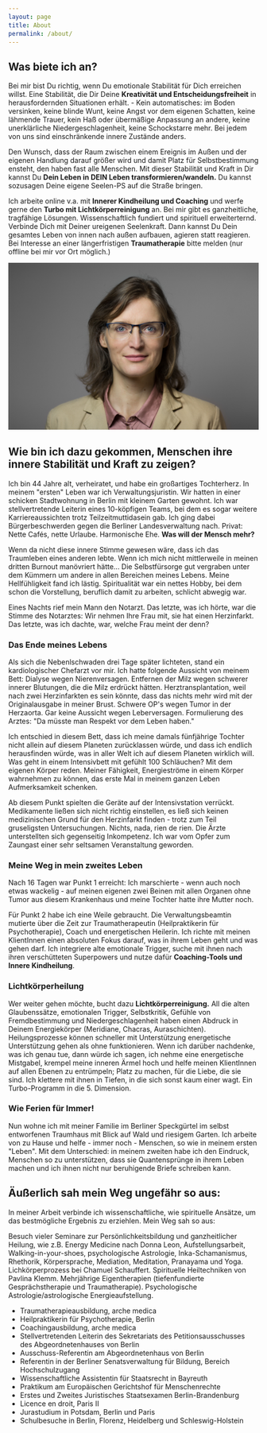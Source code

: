 ```yaml
---
layout: page
title: About
permalink: /about/
---
```


## Was biete ich an? 
Bei mir bist Du richtig, wenn Du emotionale Stabilität für Dich erreichen willst. Eine Stabilität, die Dir Deine **Kreativität und Entscheidungsfreiheit** in herausfordernden Situationen erhält. - Kein automatisches: im Boden versinken, keine blinde Wunt, keine Angst vor dem eigenen Schatten, keine lähmende Trauer, kein Haß oder übermäßige Anpassung an andere, keine unerklärliche Niedergeschlagenheit, keine Schockstarre mehr. Bei jedem von uns sind einschränkende innere Zustände anders. 

Den Wunsch, dass der Raum zwischen einem Ereignis im Außen und der eigenen Handlung darauf größer wird und damit Platz für Selbstbestimmung ensteht, den haben fast alle Menschen. Mit dieser Stabilität und Kraft in Dir kannst Du **Dein Leben in DEIN Leben transformieren/wandeln.** Du kannst sozusagen Deine eigene Seelen-PS auf die Straße bringen. 

Ich arbeite online v.a. mit **Innerer Kindheilung und Coaching** und werfe gerne den **Turbo mit Lichtkörperreinigung** an. Bei mir gibt es ganzheitliche, tragfähige Lösungen. Wissenschaftlich fundiert und spirituell erweiterternd. Verbinde Dich mit Deiner ureigenen Seelenkraft. Dann kannst Du Dein gesamtes Leben von innen nach außen aufbauen, agieren statt reagieren. Bei Interesse an einer längerfristigen **Traumatherapie** bitte melden (nur offline bei mir vor Ort möglich.)

![ich](/assets/about-Portrait.jpg)

## Wie bin ich dazu gekommen, Menschen ihre innere Stabilität und Kraft zu zeigen?

Ich bin 44 Jahre alt, verheiratet, und habe ein großartiges Tochterherz. In meinem "ersten" Leben war ich Verwaltungsjuristin. Wir hatten in einer schicken Stadtwohnung in Berlin mit kleinem Garten gewohnt. Ich war stellvertretende Leiterin eines 10-köpfigen Teams, bei dem es sogar weitere Karriereaussichten trotz Teilzeitmuttidasein gab. Ich ging dabei Bürgerbeschwerden gegen die Berliner Landesverwaltung nach. Privat: Nette Cafés, nette Urlaube. Harmonische Ehe. **Was will der Mensch mehr?**
 
Wenn da nicht diese innere Stimme gewesen wäre, dass ich das Traumleben eines anderen lebte. Wenn ich mich nicht mittlerweile in meinen dritten Burnout manövriert hätte... Die Selbstfürsorge gut vergraben unter dem Kümmern um andere in allen Bereichen meines Lebens. Meine Hellfühligkeit fand ich lästig. Spiritualität war ein nettes Hobby, bei dem schon die Vorstellung, beruflich damit zu arbeiten, schlicht abwegig war. 

Eines Nachts rief mein Mann den Notarzt. Das letzte, was ich hörte, war die Stimme des Notarztes: Wir nehmen Ihre Frau mit, sie hat einen Herzinfarkt. Das letzte, was ich dachte, war, welche Frau meint der denn?


### Das Ende meines Lebens
Als sich die Nebenlschwaden drei Tage später lichteten, stand ein kardiologischer Chefarzt vor mir. Ich hatte folgende Aussicht von meinem Bett: Dialyse wegen Nierenversagen. Entfernen der Milz wegen schwerer innerer Blutungen, die die Milz erdrückt hätten. Herztransplantation, weil nach zwei Herzinfarkten es sein könnte, dass das nichts mehr wird mit der Originalausgabe in meiner Brust. Schwere OP's wegen Tumor in der Herzaorta. Gar keine Aussicht wegen Leberversagen. Formulierung des Arztes: "Da müsste man Respekt vor dem Leben haben."
 
Ich entschied in diesem Bett, dass ich meine damals fünfjährige Tochter nicht allein auf diesem Planeten zurücklassen würde, und dass ich endlich herausfinden würde, was in aller Welt ich auf diesem Planeten wirklich will. Was geht in einem Intensivbett mit gefühlt 100 Schläuchen? Mit dem eigenen Körper reden. Meiner Fähigkeit, Energieströme in einem Körper wahrnehmen zu können, das erste Mal in meinem ganzen Leben Aufmerksamkeit schenken. 

Ab diesem Punkt spielten die Geräte auf der Intensivstation verrückt. Medikamente ließen sich nicht richtig einstellen, es ließ sich keinen medizinischen Grund für den Herzinfarkt finden - trotz zum Teil gruseligsten Untersuchungen. Nichts, nada, rien de rien. Die Ärzte unterstellten sich gegenseitig Inkompetenz. Ich war vom Opfer zum Zaungast einer sehr seltsamen Veranstaltung geworden.


### Meine Weg in mein zweites Leben
Nach 16 Tagen war Punkt 1 erreicht: Ich marschierte - wenn auch noch etwas wackelig - auf meinen eigenen zwei Beinen mit allen Organen ohne Tumor aus diesem Krankenhaus und meine Tochter hatte ihre Mutter noch.

Für Punkt 2 habe ich eine Weile gebraucht. Die Verwaltungsbeamtin mutierte über die Zeit zur Traumatherapeutin (Heilpraktikerin für Psychotherapie), Coach und energetischen Heilerin. Ich richte mit meinen KlientInnen einen absoluten Fokus darauf, was in ihrem Leben geht und was gehen darf. Ich integriere alte emotionale Trigger, suche mit ihnen nach ihren verschütteten Superpowers und nutze dafür **Coaching-Tools und Innere Kindheilung**. 

### Lichtkörperheilung
Wer weiter gehen möchte, bucht dazu **Lichtkörperreinigung.** All die alten Glaubenssätze, emotionalen Trigger, Selbstkritik, Gefühle von Fremdbestimmung und Niedergeschlagenheit haben einen Abdruck in Deinem Energiekörper (Meridiane, Chacras, Auraschichten). Heilungsprozesse können schneller mit Unterstützung energetische Unterstützung gehen als ohne funktionieren. Wenn ich darüber nachdenke, was ich genau tue, dann würde ich sagen, ich nehme eine energetische Mistgabel, krempel meine inneren Ärmel hoch und helfe meinen KlientInnen auf allen Ebenen zu entrümpeln; Platz zu machen, für die Liebe, die sie sind. Ich klettere mit ihnen in Tiefen, in die sich sonst kaum einer wagt. Ein Turbo-Programm in die 5. Dimension.
 
### Wie Ferien für Immer!
Nun wohne ich mit meiner Familie im Berliner Speckgürtel im selbst entworfenen Traumhaus mit Blick auf Wald und riesigem Garten. Ich arbeite von zu Hause und helfe - immer noch - Menschen, so wie in meinem ersten "Leben". Mit dem Unterschied: in meinem zweiten habe ich den Eindruck, Menschen so zu unterstützen, dass sie Quantensprünge in ihrem Leben machen und ich ihnen nicht nur beruhigende Briefe schreiben kann.

## Äußerlich sah mein Weg ungefähr so aus: 
In meiner Arbeit verbinde ich wissenschaftliche, wie spirituelle Ansätze, um das bestmögliche Ergebnis zu erziehlen. Mein Weg sah so aus: 

Besuch vieler Seminare zur Persönlichkeitsbildung und ganzheitlicher Heilung, wie z.B. Energy Medicine nach Donna Leon, Aufstellungsarbeit, Walking-in-your-shoes, psychologische Astrologie, Inka-Schamanismus, Rhethorik, Körpersprache, Mediation, Meditation, Pranayama und Yoga. Lichkörperprozess bei Chamuel Schauffert. Spirituelle Heiltechniken von Pavlina Klemm. Mehrjährige Eigentherapien (tiefenfundierte Gesprächstherapie und Traumatherapie). Psychologische Astrologie/astrologische Energieaufstellung. 

- Traumatherapieausbildung, arche medica
- Heilpraktikerin für Psychotherapie, Berlin
- Coachingausbildung, arche medica
- Stellvertretenden Leiterin des Sekretariats des Petitionsausschusses des Abgeordnetenhauses von Berlin
- Ausschuss-Referentin am Abgeordnetenhaus von Berlin
- Referentin in der Berliner Senatsverwaltung für Bildung, Bereich Hochschulzugang
- Wissenschaftliche Assistentin für Staatsrecht in Bayreuth
- Praktikum am Europäischen Gerichtshof für Menschenrechte
- Erstes und Zweites Juristisches Staatsexamen Berlin-Brandenburg
- Licence en droit, Paris II
- Jurastudium in Potsdam, Berlin und Paris 
- Schulbesuche in Berlin, Florenz, Heidelberg und Schleswig-Holstein
